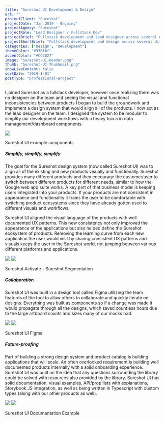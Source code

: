 ```yaml
---
title: "Sureshot UI Development & Design"
url: ""
projectClient: "Sureshot"
projectDate: "Jan 2019 - Ongoing"
projectAgency: "Sureshot"
projectRole: "Lead Designer / Fullstack Dev"
projectBrief: "Fullstack development and lead designer across several different platforms. These platforms are built on React and written in Typescript with custom backend functionality running on dotNET core and C#. Lead the Sureshot design effort and design language creation from both a development and design perspective. This design language was created to bring visual and UX consistency between existing and new products. Sureshot UI was designed in Figma to allow other members to easily create mockups using it's team library functionality. All of the designs were made as components to allow faster iteration and better development handoff. The design language was created as a Typescript/React private NPM repo. It features flexible components while still maintaining an opinionated API structure. Every component is documented and shown in an interactive way using Storybook JS. Sureshot UI will continue to grow and adapt to support Sureshot's products."
projectShortBrief: "Fullstack development and design across several different platforms. Created Sureshot UI design language."
categories: ["Design", "Development"]
themeColor: "#330f0f"
accentColor: "#CC2027"
image: "Sureshot-UI-Header.png"
thumb: "Sureshot-UI-Thumbnail.png"
showLiveContent: false
sortDate: "2019-1-01"
postType: "professional-project"
---
```

I joined Sureshot as a fullstack developer, however once realizing there was no designer on the team and seeing the visual and functional inconsistencies between products I began to build the groundwork and implement a design system that would align all of the products. I now act as the lead designer on the team. I designed the system to be modular to simplify our development workflows with a heavy focus in data management/dashboard components. 

<div class="photo-container">
<img src="sureshot-ui.png" />
</div>
<p class="photo-grid-subtitle">Sureshot UI example components</p>

##### Simplify, simplify, simplify
The goal for the Sureshot design system (now called Sureshot UI) was to align all of the existing and new products visually and functionally. Sureshot provides many different products and they encourage the customer/user to switch between different products for different needs, similar to how the Google web app suite works. A key part of that business model is keeping users integrated into your products. If your products are not consistent in appearance and functionality it trains the user to be comfortable with switching product ecosystems since they have already gotten used to different visuals and workflows. 

Sureshot UI aligned the visual language of the products with well documented UX patterns. This new consistency not only improved the appearance of the applications but also helped define the Sureshot ecosystem of products. Removing the learning curve from each new application the user would visit by sharing consistent UX patterns and visuals keeps the user in the Sureshot world, not jumping between various different platforms and applications.

<div class="photo-grid-container">
<div class="photo-grid">
<img src="sureshot-activate.png" />
<img src="sureshot-segmentation.png"/></div>
</div>
<p class="photo-grid-subtitle">Sureshot Activate - Sureshot Segmentation</p>

##### Collaboration
Sureshot UI was built in a design tool called Figma utilizing the team features of the tool to allow others to collaborate and quickly iterate on designs. Everything was built as components so if a change was made it would propagate through all the designs, which saved countless hours due to the large artboard counts and sizes many of our mocks had.

<div class="photo-grid-container">
<div class="photo-grid">
<img src="sureshot-figma.png" />
<img src="sureshot-figma-case-study.png"/></div>
</div>
<p class="photo-grid-subtitle">Sureshot UI Figma</p>

##### Future-proofing
Part of building a strong design system and product catalog is building applications that will scale. An often overlooked requirement is building well documented products internally with a solid onboarding experience. Sureshot UI was built on the idea that any questions surrounding the library could be solved with resources also provided by the library. Sureshot UI has solid documentation, visual examples, API/prop lists with explanations, Storybook JS integration, as well as being written in Typescript with custom types (along with our other products as well).

<div class="photo-grid-container">
<div class="photo-grid">
<img src="sureshot-dev-storybook.png" />
<img src="sureshot-dev-zero.png" />
</div>
</div>
<p class="photo-grid-subtitle">Sureshot UI Documentation Example</p>